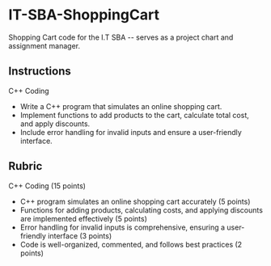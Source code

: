 # IT-SBA-ShoppingCart
Shopping Cart code for the I.T SBA -- serves as a project chart and assignment manager.

## Instructions

C++ Coding
- Write a C++ program that simulates an online shopping cart.
- Implement functions to add products to the cart, calculate total cost, and apply
discounts.
- Include error handling for invalid inputs and ensure a user-friendly interface.

## Rubric
C++ Coding (15 points)
- C++ program simulates an online shopping cart accurately (5 points)
- Functions for adding products, calculating costs, and applying discounts are
implemented effectively (5 points)
- Error handling for invalid inputs is comprehensive, ensuring a user-friendly interface (3
points)
- Code is well-organized, commented, and follows best practices (2 points)
